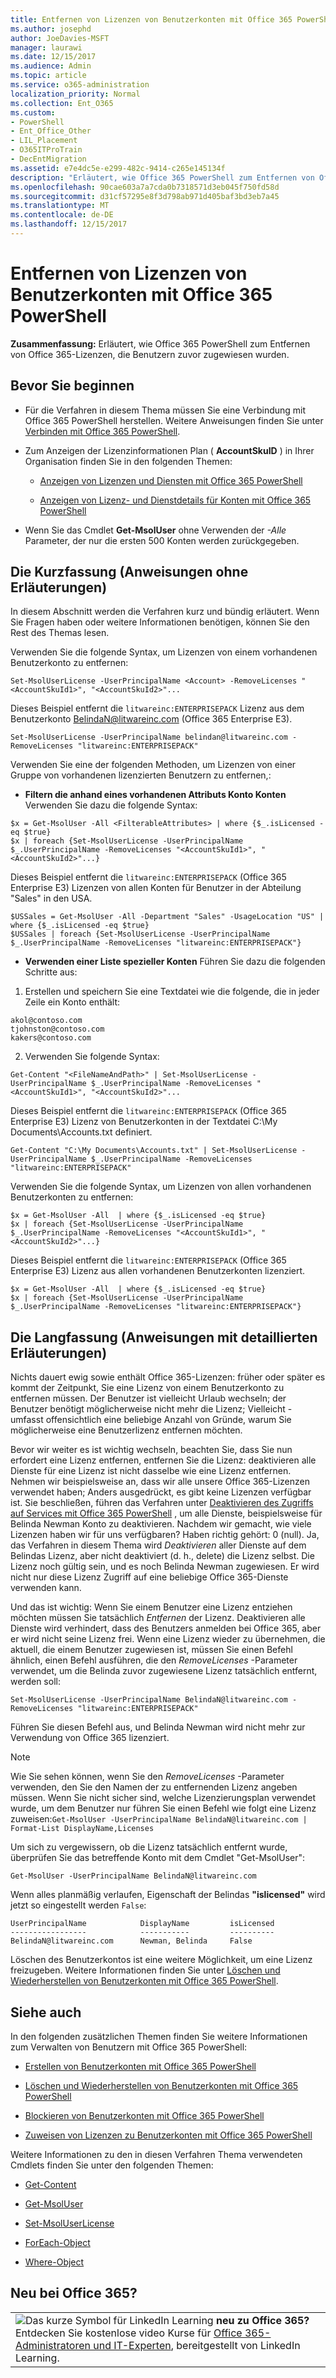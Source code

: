 ```yaml
---
title: Entfernen von Lizenzen von Benutzerkonten mit Office 365 PowerShell
ms.author: josephd
author: JoeDavies-MSFT
manager: laurawi
ms.date: 12/15/2017
ms.audience: Admin
ms.topic: article
ms.service: o365-administration
localization_priority: Normal
ms.collection: Ent_O365
ms.custom:
- PowerShell
- Ent_Office_Other
- LIL_Placement
- O365ITProTrain
- DecEntMigration
ms.assetid: e7e4dc5e-e299-482c-9414-c265e145134f
description: "Erläutert, wie Office 365 PowerShell zum Entfernen von Office 365-Lizenzen, die Benutzern zuvor zugewiesen wurden."
ms.openlocfilehash: 90cae603a7a7cda0b7318571d3eb045f750fd58d
ms.sourcegitcommit: d31cf57295e8f3d798ab971d405baf3bd3eb7a45
ms.translationtype: MT
ms.contentlocale: de-DE
ms.lasthandoff: 12/15/2017
---
```

# <a name="remove-licenses-from-user-accounts-with-office-365-powershell"></a>Entfernen von Lizenzen von Benutzerkonten mit Office 365 PowerShell

**Zusammenfassung:** Erläutert, wie Office 365 PowerShell zum Entfernen von Office 365-Lizenzen, die Benutzern zuvor zugewiesen wurden.
  
## <a name="before-you-begin"></a>Bevor Sie beginnen

- Für die Verfahren in diesem Thema müssen Sie eine Verbindung mit Office 365 PowerShell herstellen. Weitere Anweisungen finden Sie unter [Verbinden mit Office 365 PowerShell](connect-to-office-365-powershell.md).
    
- Zum Anzeigen der Lizenzinformationen Plan ( **AccountSkuID** ) in Ihrer Organisation finden Sie in den folgenden Themen:
    
  - [Anzeigen von Lizenzen und Diensten mit Office 365 PowerShell](view-licenses-and-services-with-office-365-powershell.md)
    
  - [Anzeigen von Lizenz- und Dienstdetails für Konten mit Office 365 PowerShell](view-account-license-and-service-details-with-office-365-powershell.md)
    
- Wenn Sie das Cmdlet **Get-MsolUser** ohne Verwenden der _-Alle_ Parameter, der nur die ersten 500 Konten werden zurückgegeben.
    
## <a name="the-short-version-instructions-without-explanations"></a>Die Kurzfassung (Anweisungen ohne Erläuterungen)
<a name="ShortVersion"> </a>

In diesem Abschnitt werden die Verfahren kurz und bündig erläutert. Wenn Sie Fragen haben oder weitere Informationen benötigen, können Sie den Rest des Themas lesen.
  
Verwenden Sie die folgende Syntax, um Lizenzen von einem vorhandenen Benutzerkonto zu entfernen:
  
```
Set-MsolUserLicense -UserPrincipalName <Account> -RemoveLicenses "<AccountSkuId1>", "<AccountSkuId2>"...
```

Dieses Beispiel entfernt die `litwareinc:ENTERPRISEPACK` Lizenz aus dem Benutzerkonto BelindaN@litwareinc.com (Office 365 Enterprise E3).
  
```
Set-MsolUserLicense -UserPrincipalName belindan@litwareinc.com -RemoveLicenses "litwareinc:ENTERPRISEPACK"
```

Verwenden Sie eine der folgenden Methoden, um Lizenzen von einer Gruppe von vorhandenen lizenzierten Benutzern zu entfernen,:
  
- **Filtern die anhand eines vorhandenen Attributs Konto Konten** Verwenden Sie dazu die folgende Syntax:
    
```
$x = Get-MsolUser -All <FilterableAttributes> | where {$_.isLicensed -eq $true}
$x | foreach {Set-MsolUserLicense -UserPrincipalName $_.UserPrincipalName -RemoveLicenses "<AccountSkuId1>", "<AccountSkuId2>"...}
```

Dieses Beispiel entfernt die `litwareinc:ENTERPRISEPACK` (Office 365 Enterprise E3) Lizenzen von allen Konten für Benutzer in der Abteilung "Sales" in den USA.
    
```
$USSales = Get-MsolUser -All -Department "Sales" -UsageLocation "US" | where {$_.isLicensed -eq $true}
$USSales | foreach {Set-MsolUserLicense -UserPrincipalName $_.UserPrincipalName -RemoveLicenses "litwareinc:ENTERPRISEPACK"}
```

- **Verwenden einer Liste spezieller Konten** Führen Sie dazu die folgenden Schritte aus:
    
1. Erstellen und speichern Sie eine Textdatei wie die folgende, die in jeder Zeile ein Konto enthält:
    
  ```
akol@contoso.com
tjohnston@contoso.com
kakers@contoso.com
  ```

2. Verwenden Sie folgende Syntax:
    
  ```
  Get-Content "<FileNameAndPath>" | Set-MsolUserLicense -UserPrincipalName $_.UserPrincipalName -RemoveLicenses "<AccountSkuId1>", "<AccountSkuId2>"...
  ```

Dieses Beispiel entfernt die `litwareinc:ENTERPRISEPACK` (Office 365 Enterprise E3) Lizenz von Benutzerkonten in der Textdatei C:\My Documents\Accounts.txt definiert.
    
  ```
  Get-Content "C:\My Documents\Accounts.txt" | Set-MsolUserLicense -UserPrincipalName $_.UserPrincipalName -RemoveLicenses "litwareinc:ENTERPRISEPACK"
  ```

Verwenden Sie die folgende Syntax, um Lizenzen von allen vorhandenen Benutzerkonten zu entfernen:
  
```
$x = Get-MsolUser -All  | where {$_.isLicensed -eq $true}
$x | foreach {Set-MsolUserLicense -UserPrincipalName $_.UserPrincipalName -RemoveLicenses "<AccountSkuId1>", "<AccountSkuId2>"...}
```

Dieses Beispiel entfernt die `litwareinc:ENTERPRISEPACK` (Office 365 Enterprise E3) Lizenz aus allen vorhandenen Benutzerkonten lizenziert.
  
```
$x = Get-MsolUser -All  | where {$_.isLicensed -eq $true}
$x | foreach {Set-MsolUserLicense -UserPrincipalName $_.UserPrincipalName -RemoveLicenses "litwareinc:ENTERPRISEPACK"}
```

## <a name="the-long-version-instructions-with-detailed-explanations"></a>Die Langfassung (Anweisungen mit detaillierten Erläuterungen)
<a name="LongVersion"> </a>

Nichts dauert ewig sowie enthält Office 365-Lizenzen: früher oder später es kommt der Zeitpunkt, Sie eine Lizenz von einem Benutzerkonto zu entfernen müssen. Der Benutzer ist vielleicht Urlaub wechseln; der Benutzer benötigt möglicherweise nicht mehr die Lizenz; Vielleicht - umfasst offensichtlich eine beliebige Anzahl von Gründe, warum Sie möglicherweise eine Benutzerlizenz entfernen möchten.
  
Bevor wir weiter es ist wichtig wechseln, beachten Sie, dass Sie nun erfordert eine Lizenz entfernen, entfernen Sie die Lizenz: deaktivieren alle Dienste für eine Lizenz ist nicht dasselbe wie eine Lizenz entfernen. Nehmen wir beispielsweise an, dass wir alle unsere Office 365-Lizenzen verwendet haben; Anders ausgedrückt, es gibt keine Lizenzen verfügbar ist. Sie beschließen, führen das Verfahren unter [Deaktivieren des Zugriffs auf Services mit Office 365 PowerShell](disable-access-to-services-with-office-365-powershell.md) , um alle Dienste, beispielsweise für Belinda Newman Konto zu deaktivieren. Nachdem wir gemacht, wie viele Lizenzen haben wir für uns verfügbaren? Haben richtig gehört: 0 (null). Ja, das Verfahren in diesem Thema wird *Deaktivieren* aller Dienste auf dem Belindas Lizenz, aber nicht deaktiviert (d. h., delete) die Lizenz selbst. Die Lizenz noch gültig sein, und es noch Belinda Newman zugewiesen. Er wird nicht nur diese Lizenz Zugriff auf eine beliebige Office 365-Dienste verwenden kann.
  
Und das ist wichtig: Wenn Sie einem Benutzer eine Lizenz entziehen möchten müssen Sie tatsächlich *Entfernen* der Lizenz. Deaktivieren alle Dienste wird verhindert, dass des Benutzers anmelden bei Office 365, aber er wird nicht seine Lizenz frei. Wenn eine Lizenz wieder zu übernehmen, die aktuell, die einem Benutzer zugewiesen ist, müssen Sie einen Befehl ähnlich, einen Befehl ausführen, die den _RemoveLicenses_ -Parameter verwendet, um die Belinda zuvor zugewiesene Lizenz tatsächlich entfernt, werden soll:
  
```
Set-MsolUserLicense -UserPrincipalName BelindaN@litwareinc.com -RemoveLicenses "litwareinc:ENTERPRISEPACK"
```

Führen Sie diesen Befehl aus, und Belinda Newman wird nicht mehr zur Verwendung von Office 365 lizenziert.
  
> [!NOTE]
> Wie Sie sehen können, wenn Sie den _RemoveLicenses_ -Parameter verwenden, den Sie den Namen der zu entfernenden Lizenz angeben müssen. Wenn Sie nicht sicher sind, welche Lizenzierungsplan verwendet wurde, um dem Benutzer nur führen Sie einen Befehl wie folgt eine Lizenz zuweisen:`Get-MsolUser -UserPrincipalName BelindaN@litwareinc.com | Format-List DisplayName,Licenses`
  
Um sich zu vergewissern, ob die Lizenz tatsächlich entfernt wurde, überprüfen Sie das betreffende Konto mit dem Cmdlet "Get-MsolUser":
  
```
Get-MsolUser -UserPrincipalName BelindaN@litwareinc.com
```

Wenn alles planmäßig verlaufen, Eigenschaft der Belindas **"islicensed"** wird jetzt so eingestellt werden `False`:
  
```
UserPrincipalName            DisplayName         isLicensed
-----------------            -----------         ----------
BelindaN@litwareinc.com      Newman, Belinda     False
```

Löschen des Benutzerkontos ist eine weitere Möglichkeit, um eine Lizenz freizugeben. Weitere Informationen finden Sie unter [Löschen und Wiederherstellen von Benutzerkonten mit Office 365 PowerShell](delete-and-restore-user-accounts-with-office-365-powershell.md).
  
## <a name="see-also"></a>Siehe auch

In den folgenden zusätzlichen Themen finden Sie weitere Informationen zum Verwalten von Benutzern mit Office 365 PowerShell:
  
- [Erstellen von Benutzerkonten mit Office 365 PowerShell](create-user-accounts-with-office-365-powershell.md)
    
- [Löschen und Wiederherstellen von Benutzerkonten mit Office 365 PowerShell](delete-and-restore-user-accounts-with-office-365-powershell.md)
    
- [Blockieren von Benutzerkonten mit Office 365 PowerShell](block-user-accounts-with-office-365-powershell.md)
    
- [Zuweisen von Lizenzen zu Benutzerkonten mit Office 365 PowerShell](assign-licenses-to-user-accounts-with-office-365-powershell.md)
    
Weitere Informationen zu den in diesen Verfahren Thema verwendeten Cmdlets finden Sie unter den folgenden Themen:
  
- [Get-Content](https://go.microsoft.com/fwlink/p/?LinkId=289917)
    
- [Get-MsolUser](https://go.microsoft.com/fwlink/p/?LinkId=691543)
    
- [Set-MsolUserLicense](https://go.microsoft.com/fwlink/p/?LinkId=691548)
    
- [ForEach-Object](https://go.microsoft.com/fwlink/p/?LinkId=113300)
    
- [Where-Object](https://go.microsoft.com/fwlink/p/?LinkId=113423)
    
## <a name="new-to-office-365"></a>Neu bei Office 365?

||
|:-----|
|![Das kurze Symbol für LinkedIn Learning](images/d547e1cb-7c66-422b-85be-7e7db2a9cf97.png) **neu zu Office 365?**         Entdecken Sie kostenlose video Kurse für [Office 365-Administratoren und IT-Experten](https://support.office.com/article/Office-365-admin-and-IT-pro-courses-68cc9b95-0bdc-491e-a81f-ee70b3ec63c5), bereitgestellt von LinkedIn Learning. |
   

